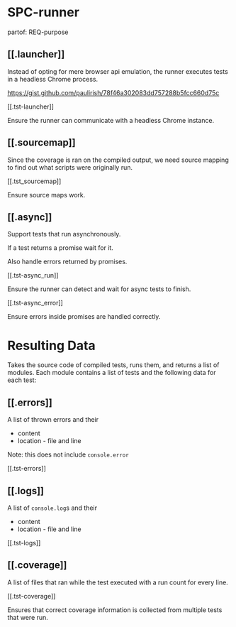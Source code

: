 # SPC-runner
partof: REQ-purpose
###

## [[.launcher]]

Instead of opting for mere browser api emulation, the runner
executes tests in a headless Chrome process.

https://gist.github.com/paulirish/78f46a302083dd757288b5fcc660d75c

[[.tst-launcher]]

Ensure the runner can communicate with a headless Chrome instance.

## [[.sourcemap]]

Since the coverage is ran on the compiled output,
we need source mapping to find out what scripts were originally run.

[[.tst_sourcemap]]

Ensure source maps work.

## [[.async]]

Support tests that run asynchronously.

If a test returns a promise wait for it.

Also handle errors returned by promises.

[[.tst-async_run]]

Ensure the runner can detect and wait for async tests to finish.

[[.tst-async_error]]

Ensure errors inside promises are handled correctly.

# Resulting Data

Takes the source code of compiled tests, runs them, and returns a list of modules.
Each module contains a list of tests and the following data for each test:

## [[.errors]]

A list of thrown errors and their
* content
* location - file and line

Note: this does not include `console.error`

[[.tst-errors]]

## [[.logs]]

A list of `console.log`s and their
* content
* location - file and line

[[.tst-logs]]

## [[.coverage]]

A list of files that ran while the test executed with a run count for every line.

[[.tst-coverage]]

Ensures that correct coverage information is
collected from multiple tests that were run.
